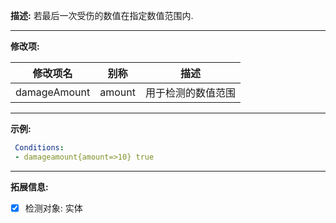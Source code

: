 **描述:** 若最后一次受伤的数值在指定数值范围内.

---

**修改项:**

| 修改项名  | 别称           | 描述                      |
| --------- | -------------- | ------------------------- |
| damageAmount | amount | 用于检测的数值范围 |

---

**示例:**

```yaml
 Conditions:
 - damageamount{amount=>10} true
```

---

**拓展信息:**

- [x] 检测对象: 实体